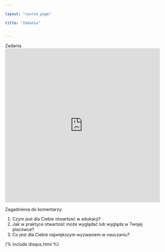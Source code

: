 ```yaml
---

layout: "course_page"

title: "Zadania"


---
```



<div class="text-center screen-title">
Zadania
</div>

<div class="row">
  <div class="col-md-12 col-xs-12">
   <div class="embed-responsive embed-responsive-16by9"> 
   <iframe src="https://learningapps.org/watch?v=p34yh6myn18" style="border:0px;width:100%;height:500px" webkitallowfullscreen="true" mozallowfullscreen="true"></iframe></div></div>
</div>

<div class="screen-content">
  <p>Zagadnienia do komentarzy:</p> 
<p>
<ol>
<li class="number">Czym jest dla Ciebie otwartość w edukacji?</li>
<li class="number">Jak w praktyce otwartość może wyglądać lub wygląda w Twojej placówce?</li>
<li class="number">Co jest dla Ciebie największym wyzwaniem w nauczaniu?</li>
</ol>
</p>

</div> 
{% include disqus.html %} 
